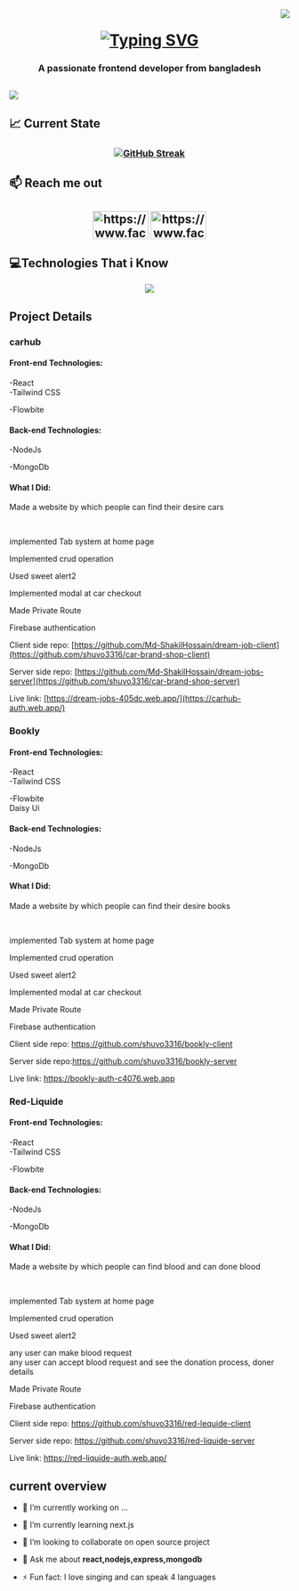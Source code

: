 
<img align="right" src="https://visitor-badge.laobi.laobi.icu/badge?page_id=shuvo3316.shuvo3316" />

<h1 align="center"> 
<a href="https://git.io/typing-svg"><img src="https://readme-typing-svg.herokuapp.com?font=Fira+Code&weight=500&size=38&duration=4000&pause=1000&color=C8337D&center=true&vCenter=true&random=false&width=500&height=100&lines=Hi+there+!%F0%9F%A4%97;I+am+Al+Nayem+Shuvo;+Jr.+Web+Developer" alt="Typing SVG" /></a>




</h1>
<h3 align="center">A passionate frontend developer from bangladesh</h3>
<h2>
<img src="https://www.optimalvirtualemployee.com/wp-content/uploads/2023/01/front-end-development.gif" />

</h2>

## 📈 Current State
<h3 align="center">
<a href="https://git.io/streak-stats"><img src="https://github-readme-streak-stats.herokuapp.com?user=shuvo3316&theme=radical&hide_border=true&border_radius=6&date_format=j%20M%5B%20Y%5D&exclude_days=Fri%2CSat&fire=EB5454" alt="GitHub Streak" /></a>
  
</h3>

## 📫 Reach me out


<h2 align="center">
  <a href="https://www.facebook.com/orean.shuvo" target="blank"><img align="center" src="https://raw.githubusercontent.com/mir-hussain/mir-hussain/main/images/icons/Facebook.png" alt="https://www.facebook.com/orean.shuvo" height="50" width="100" /></a>
<a href="https://www.linkedin.com/in/md-al-nayem-shuvo-7a8483267/" target="blank"><img align="center" src="https://raw.githubusercontent.com/mir-hussain/mir-hussain/main/images/icons/Linkedin.png" alt="https://www.facebook.com/orean.shuvo" height="50" width="100" /></a>
</h2>





## 💻Technologies That i Know




<p align="center">
  <a href="https://skillicons.dev">
    <img src="https://skillicons.dev/icons?i=firebase,c,py,js,linux,react,nodejs,mongodb,css,cpp,tailwind,html,express&perline=7" />
  </a>
</p>

## Project Details

### carhub
#### Front-end Technologies:
-React
<br>
-Tailwind CSS
<br>

-Flowbite
<br>

#### Back-end Technologies:
-NodeJs
<br>

-MongoDb
#### What I Did:
Made a website by which people can find their desire cars

<br>

implemented Tab system at home page
<br>

Implemented crud operation
<br>

Used sweet alert2
<br>

Implemented modal at car checkout
<br>

Made Private Route
<br>

Firebase authentication
<br>

Client side repo:
[https://github.com/Md-ShakilHossain/dream-job-client](https://github.com/shuvo3316/car-brand-shop-client)
<br>

Server side repo:
[https://github.com/Md-ShakilHossain/dream-jobs-server](https://github.com/shuvo3316/car-brand-shop-server)
<br>

Live link:
[https://dream-jobs-405dc.web.app/](https://carhub-auth.web.app/)
### Bookly
#### Front-end Technologies:
-React
<br>
-Tailwind CSS
<br>

-Flowbite
<br>
Daisy Ui

#### Back-end Technologies:
-NodeJs
<br>

-MongoDb
#### What I Did:
Made a website by which people can find their desire books

<br>

implemented Tab system at home page
<br>

Implemented crud operation
<br>

Used sweet alert2
<br>

Implemented modal at car checkout
<br>

Made Private Route
<br>

Firebase authentication
<br>

Client side repo: https://github.com/shuvo3316/bookly-client
<br>

Server side repo:https://github.com/shuvo3316/bookly-server
<br>

Live link: https://bookly-auth-c4076.web.app
### Red-Liquide
#### Front-end Technologies:
-React
<br>
-Tailwind CSS
<br>

-Flowbite
<br>


#### Back-end Technologies:
-NodeJs
<br>

-MongoDb
#### What I Did:
Made a website by which people can find blood and can done blood

<br>

implemented Tab system at home page
<br>

Implemented crud operation
<br>

Used sweet alert2
<br>

any user can make  blood request
<br>
any user can accept  blood request and see the donation process, doner details
<br>

Made Private Route
<br>

Firebase authentication
<br>

Client side repo: https://github.com/shuvo3316/red-lequide-client
<br>

Server side repo: https://github.com/shuvo3316/red-liquide-server
<br>

Live link: https://red-liquide-auth.web.app/





## current overview
- 🔭 I’m currently working on ...
- 🌱 I’m currently learning next.js
- 👯 I’m looking to collaborate on open source project

- 💬 Ask me about **react,nodejs,express,mongodb**

- ⚡ Fun fact: I love singing and can speak 4 languages

